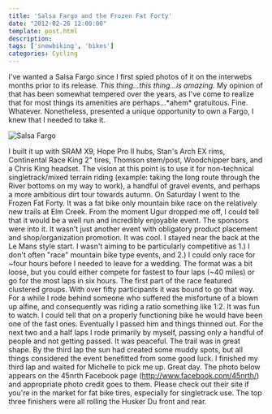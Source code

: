 ```yaml
---
title: 'Salsa Fargo and the Frozen Fat Forty'
date: "2012-02-26 12:00:00"
template: post.html
description:
tags: ['snowbiking', 'bikes']
categories: Cycling
---
```


I've wanted a Salsa Fargo since I first spied photos of it on the interwebs months prior to its release. *This thing...this thing...is amazing.* My opinion of that has been somewhat tempered over the years, as I've come to realize that for most things its amenities are perhaps...\*ahem\* gratuitous. Fine. Whatever. Nonetheless, presented a unique opportunity to own a Fargo, I knew that I needed to take it.  
  
![Salsa Fargo](http://f.slowtheory.com/6924278391_e8d5bebb97.jpg)
  
I built it up with SRAM X9, Hope Pro II hubs, Stan's Arch EX rims, Continental Race King 2" tires, Thomson stem/post, Woodchipper bars, and a Chris King headset. The vision at this point is to use it for non-technical singletrack/mixed terrain riding (example: taking the long route through the River bottoms on my way to work), a handful of gravel events, and perhaps a more ambitious dirt tour towards autumn. On Saturday I went to the Frozen Fat Forty. It was a fat bike only mountain bike race on the relatively new trails at Elm Creek. From the moment Ugur dropped me off, I could tell that it would be a well run and incredibly enjoyable event. The sponsors were into it. It wasn't just another event with obligatory product placement and shop/organization promotion. It was cool. I stayed near the back at the Le Mans style start. I wasn't aiming to be particularly competitive as 1.) I don't often "race" mountain bike type events, and 2.) I could only race for ~four hours before I needed to leave for a wedding. The format was a bit loose, but you could either compete for fastest to four laps (~40 miles) or go for the most laps in six hours. The first part of the race featured clustered groups. With over fifty participants it was bound to go that way. For a while I rode behind someone who suffered the misfortune of a blown up alfine, and consequently was riding a ratio something like 1:2. It was fun to watch. I could tell that on a properly functioning bike he would have been one of the fast ones. Eventually I passed him and things thinned out. For the next two and a half laps I rode primarily by myself, passing only a handful of people and not getting passed. It was peaceful. The trail was in great shape. By the third lap the sun had created some muddy spots, but all things considered the event benefitted from some good luck. I finished my third lap and waited for Michelle to pick me up. Great day. The photo below appears on the 45nrth Facebook page (http://www.facebook.com/45nrth/) and appropriate photo credit goes to them. Please check out their site if you're in the market for fat bike tires, especially for singletrack use. The top three finishers were all rolling the Husker Du front and rear.